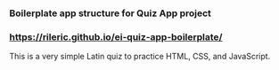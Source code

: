 ### Boilerplate app structure for Quiz App project
### https://rileric.github.io/ei-quiz-app-boilerplate/
This is a very simple Latin quiz to practice HTML, CSS, and JavaScript.
